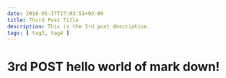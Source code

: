 ```yaml
---
date: 2018-05-17T17:03:51+03:00
title: Third Post Title
description: This is the 3rd post description
tags: [ tag3, tag4 ]
---
```

# 3rd POST **hello world** of mark down!
